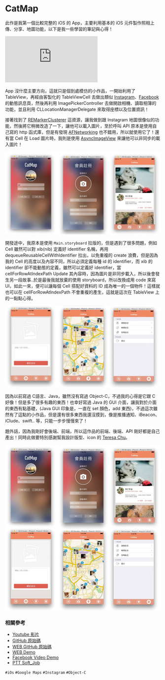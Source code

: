 # CatMap

此作是我第一個比較完整的 iOS 的 App，主要利用基本的 iOS 元件製作照相上傳、分享、地圖功能，以下是我一些學習的筆記與心得！

<iframe allowfullscreen="" frameborder="0" src="https://www.youtube.com/embed/HTgfTjmS2UI"></iframe>

App 沒什麼主要方向，這就只是個到處模仿的小作品，一開始利用了 TableView，再經由客製化的 TableViewCell 去做出類似 [Instagram](https://www.instagram.com/)、[Facebook](https://www.facebook.com/) 的動態訊息頁，然後再利用 ImagePickerController 去做開啟相機、讀取相簿的功能，並且利用 CLLocationManagerDelegate 來取得座標以及位置資訊！

接著找到了 [REMarkerClusterer](https://github.com/romaonthego/REMarkerClusterer) 這資源，讓我做到跟 Instagram 地圖很像似的功能，然後將它稍微改造了一下，讓他可以載入圖片，至於呼叫 API 原本是使用自己寫的 http 函式庫，但是有發現 [AFNetworking](https://github.com/AFNetworking/AFNetworking) 也不錯用，所以就使用它了！還有當 Cell 在 Load 圖片時，我則是使用 [AsyncImageView](https://github.com/nicklockwood/AsyncImageView) 來讓他可以非同步的載入圖片！

![CatMap 登入以及主畫面](img/001.jpg)

開發途中，我原本是使用 `Main.storyboard` 拉版的，但是遇到了很多問題，例如 Cell 雖然可以對 xib(nib) 定義好 identifier 名稱，再用 dequeueReusableCellWithIdentifier 拉出，以免重複的 create 浪費，但是因為我的 Cell 的高度以及內容不同，所以必須定義每種 id 的 identifier，而 xib 的 identifier 卻不能動態的定義，雖然可以定義好 identifier，當 cellForRowAtIndexPath Update 其內容時，因為圖片是非同步載入，所以後會發生另一段故事..於是最後我就放棄的使用 storyboard，所以改換成用 code 來寫 UI，如此一來，便可以讓每個 Cell 搭配好資料的 ID 成為唯一的一個物件！這樣就也可以在 cellForRowAtIndexPath 不會重複的產生，這就是這次在 TableView 上的一點點心得。

![CatMap 地圖以及設定頁面](img/002.jpg)

因為以前寫過 C語言、Java，雖然沒有寫過 Object-C，不過我的心得是它跟 C 好像！但是多了很多有趣的東西！也幸好寫過 Java 的 GUI 介面，讓我對於介面的東西有點基礎，(Java GUI 印象是，一直在 set 顏色，add 東西)，不過這次雖然有了這點的小作品，但是還有很多東西我還沒摸到，像是推播通知、iBeacon、iClude、swift.. 等，只能一步步慢慢來了！

題外話，因為我剛好會後端、前端，所以這作品的前端、後端、API 剛好都是自己產出！同時此做要特別感謝幫我設計版型、icon 的 [Teresa Chu](https://www.facebook.com/teresa.chu.3348)。

![CatMap 功能全畫面](img/003.jpg)

### 相關參考
* [Youtube 影片](https://www.youtube.com/watch?&v=HTgfTjmS2UI)
* [GitHub 原始碼](https://github.com/comdan66/catmap_ios)
* [WEB GitHub 原始碼](https://github.com/comdan66/catmap_php)
* [WEB Demo](http://catmap.ioa.tw/maps)
* [Facebook Video Demo](https://www.facebook.com/comdan66/videos/1115490615130946/)
* [PTT Soft_Job](https://www.ptt.cc/bbs/MacDev/M.1436114088.A.832.html)

`#iOs` `#Google Maps` `#Instagram` `#Object-C`